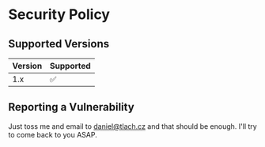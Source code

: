 # Security Policy

## Supported Versions

| Version | Supported          |
|---------|--------------------|
| 1.x     | :white_check_mark: |

## Reporting a Vulnerability
Just toss me and email to daniel@tlach.cz and that should be enough. I'll try to come back to you ASAP.
